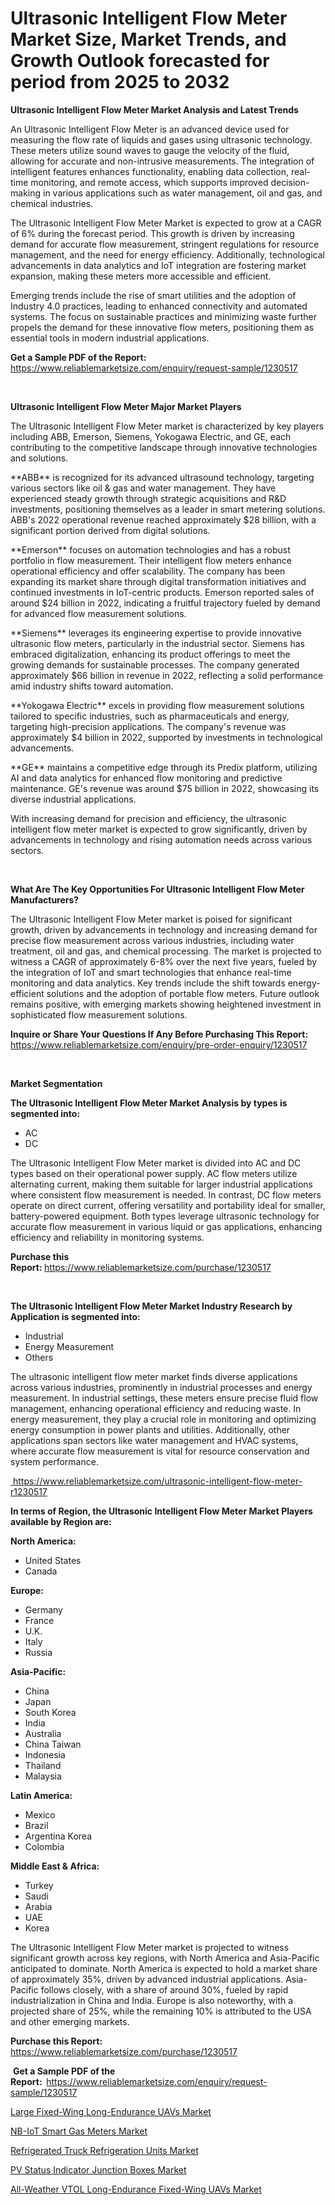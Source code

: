 <p><h1>Ultrasonic Intelligent Flow Meter Market Size, Market Trends, and Growth Outlook forecasted for period from 2025 to 2032</h1></p><p><strong>Ultrasonic Intelligent Flow Meter Market Analysis and Latest Trends</strong></p>
<p><p>An Ultrasonic Intelligent Flow Meter is an advanced device used for measuring the flow rate of liquids and gases using ultrasonic technology. These meters utilize sound waves to gauge the velocity of the fluid, allowing for accurate and non-intrusive measurements. The integration of intelligent features enhances functionality, enabling data collection, real-time monitoring, and remote access, which supports improved decision-making in various applications such as water management, oil and gas, and chemical industries.</p><p>The Ultrasonic Intelligent Flow Meter Market is expected to grow at a CAGR of 6% during the forecast period. This growth is driven by increasing demand for accurate flow measurement, stringent regulations for resource management, and the need for energy efficiency. Additionally, technological advancements in data analytics and IoT integration are fostering market expansion, making these meters more accessible and efficient.</p><p>Emerging trends include the rise of smart utilities and the adoption of Industry 4.0 practices, leading to enhanced connectivity and automated systems. The focus on sustainable practices and minimizing waste further propels the demand for these innovative flow meters, positioning them as essential tools in modern industrial applications.</p></p>
<p><strong>Get a Sample PDF of the Report:&nbsp;</strong> <a href="https://www.reliablemarketsize.com/enquiry/request-sample/1230517?utm_campaign=2115&utm_medium=2&utm_source=Github&utm_content=ia&utm_term=12042025&utm_id=ultrasonic-intelligent-flow-meter">https://www.reliablemarketsize.com/enquiry/request-sample/1230517</a></p>
<p>&nbsp;</p>
<p><strong>Ultrasonic Intelligent Flow Meter Major Market Players</strong></p>
<p><p>The Ultrasonic Intelligent Flow Meter market is characterized by key players including ABB, Emerson, Siemens, Yokogawa Electric, and GE, each contributing to the competitive landscape through innovative technologies and solutions.</p><p>**ABB** is recognized for its advanced ultrasound technology, targeting various sectors like oil & gas and water management. They have experienced steady growth through strategic acquisitions and R&D investments, positioning themselves as a leader in smart metering solutions. ABB's 2022 operational revenue reached approximately $28 billion, with a significant portion derived from digital solutions.</p><p>**Emerson** focuses on automation technologies and has a robust portfolio in flow measurement. Their intelligent flow meters enhance operational efficiency and offer scalability. The company has been expanding its market share through digital transformation initiatives and continued investments in IoT-centric products. Emerson reported sales of around $24 billion in 2022, indicating a fruitful trajectory fueled by demand for advanced flow measurement solutions.</p><p>**Siemens** leverages its engineering expertise to provide innovative ultrasonic flow meters, particularly in the industrial sector. Siemens has embraced digitalization, enhancing its product offerings to meet the growing demands for sustainable processes. The company generated approximately $66 billion in revenue in 2022, reflecting a solid performance amid industry shifts toward automation.</p><p>**Yokogawa Electric** excels in providing flow measurement solutions tailored to specific industries, such as pharmaceuticals and energy, targeting high-precision applications. The company's revenue was approximately $4 billion in 2022, supported by investments in technological advancements.</p><p>**GE** maintains a competitive edge through its Predix platform, utilizing AI and data analytics for enhanced flow monitoring and predictive maintenance. GE's revenue was around $75 billion in 2022, showcasing its diverse industrial applications.</p><p>With increasing demand for precision and efficiency, the ultrasonic intelligent flow meter market is expected to grow significantly, driven by advancements in technology and rising automation needs across various sectors.</p></p>
<p>&nbsp;</p>
<p><strong>What Are The Key Opportunities For Ultrasonic Intelligent Flow Meter Manufacturers?</strong></p>
<p><p>The Ultrasonic Intelligent Flow Meter market is poised for significant growth, driven by advancements in technology and increasing demand for precise flow measurement across various industries, including water treatment, oil and gas, and chemical processing. The market is projected to witness a CAGR of approximately 6-8% over the next five years, fueled by the integration of IoT and smart technologies that enhance real-time monitoring and data analytics. Key trends include the shift towards energy-efficient solutions and the adoption of portable flow meters. Future outlook remains positive, with emerging markets showing heightened investment in sophisticated flow measurement solutions.</p></p>
<p><strong>Inquire or Share Your Questions If Any Before Purchasing This Report:</strong> <a href="https://www.reliablemarketsize.com/enquiry/pre-order-enquiry/1230517?utm_campaign=2115&utm_medium=2&utm_source=Github&utm_content=ia&utm_term=12042025&utm_id=ultrasonic-intelligent-flow-meter">https://www.reliablemarketsize.com/enquiry/pre-order-enquiry/1230517</a></p>
<p>&nbsp;</p>
<p><strong>Market Segmentation</strong></p>
<p><strong>The Ultrasonic Intelligent Flow Meter Market Analysis by types is segmented into:</strong></p>
<p><ul><li>AC</li><li>DC</li></ul></p>
<p><p>The Ultrasonic Intelligent Flow Meter market is divided into AC and DC types based on their operational power supply. AC flow meters utilize alternating current, making them suitable for larger industrial applications where consistent flow measurement is needed. In contrast, DC flow meters operate on direct current, offering versatility and portability ideal for smaller, battery-powered equipment. Both types leverage ultrasonic technology for accurate flow measurement in various liquid or gas applications, enhancing efficiency and reliability in monitoring systems.</p></p>
<p><strong>Purchase this Report:&nbsp;</strong><a href="https://www.reliablemarketsize.com/purchase/1230517?utm_campaign=2115&utm_medium=2&utm_source=Github&utm_content=ia&utm_term=12042025&utm_id=ultrasonic-intelligent-flow-meter">https://www.reliablemarketsize.com/purchase/1230517</a></p>
<p>&nbsp;</p>
<p><strong>The Ultrasonic Intelligent Flow Meter Market Industry Research by Application is segmented into:</strong></p>
<p><ul><li>Industrial</li><li>Energy Measurement</li><li>Others</li></ul></p>
<p><p>The ultrasonic intelligent flow meter market finds diverse applications across various industries, prominently in industrial processes and energy measurement. In industrial settings, these meters ensure precise fluid flow management, enhancing operational efficiency and reducing waste. In energy measurement, they play a crucial role in monitoring and optimizing energy consumption in power plants and utilities. Additionally, other applications span sectors like water management and HVAC systems, where accurate flow measurement is vital for resource conservation and system performance.</p></p>
<p><a href="https://www.reliablemarketsize.com/ultrasonic-intelligent-flow-meter-r1230517?utm_campaign=2115&utm_medium=2&utm_source=Github&utm_content=ia&utm_term=12042025&utm_id=ultrasonic-intelligent-flow-meter">&nbsp;https://www.reliablemarketsize.com/ultrasonic-intelligent-flow-meter-r1230517</a></p>
<p><strong>In terms of Region, the Ultrasonic Intelligent Flow Meter Market Players available by Region are:</strong></p>
<p>
    <p> <strong> North America: </strong>
        <ul>
            <li>United States</li>
            <li>Canada</li>
        </ul>
        </p> 
    <p> <strong> Europe: </strong>
        <ul>
            <li>Germany</li>
            <li>France</li>
            <li>U.K.</li>
            <li>Italy</li>
            <li>Russia</li>
        </ul>
        </p> 
    <p> <strong> Asia-Pacific: </strong>
        <ul>
            <li>China</li>
            <li>Japan</li>
            <li>South Korea</li>
            <li>India</li>
            <li>Australia</li>
            <li>China Taiwan</li>
            <li>Indonesia</li>
            <li>Thailand</li>
            <li>Malaysia</li>
        </ul>
        </p> 
    <p> <strong> Latin America: </strong>
        <ul>
            <li>Mexico</li>
            <li>Brazil</li>
            <li>Argentina Korea</li>
            <li>Colombia</li>
        </ul>
        </p> 
    <p> <strong> Middle East & Africa: </strong>
        <ul>
            <li>Turkey</li>
            <li>Saudi</li>
            <li>Arabia</li>
            <li>UAE</li>
            <li>Korea</li>
        </ul>
    </p>
    </p>
<p><p>The Ultrasonic Intelligent Flow Meter market is projected to witness significant growth across key regions, with North America and Asia-Pacific anticipated to dominate. North America is expected to hold a market share of approximately 35%, driven by advanced industrial applications. Asia-Pacific follows closely, with a share of around 30%, fueled by rapid industrialization in China and India. Europe is also noteworthy, with a projected share of 25%, while the remaining 10% is attributed to the USA and other emerging markets.</p></p>
<p><strong>Purchase this Report: </strong><a href="https://www.reliablemarketsize.com/purchase/1230517?utm_campaign=2115&utm_medium=2&utm_source=Github&utm_content=ia&utm_term=12042025&utm_id=ultrasonic-intelligent-flow-meter">https://www.reliablemarketsize.com/purchase/1230517</a></p>
<p>&nbsp;<strong>Get a Sample PDF of the Report:&nbsp;&nbsp;</strong><a href="https://www.reliablemarketsize.com/enquiry/request-sample/1230517?utm_campaign=2115&utm_medium=2&utm_source=Github&utm_content=ia&utm_term=12042025&utm_id=ultrasonic-intelligent-flow-meter">https://www.reliablemarketsize.com/enquiry/request-sample/1230517</a></p>
<p><strong></strong></p>
<p><p><a href="https://github.com/laingragle95/Market-Research-Report-List-1/blob/main/large-fixed-wing-long-endurance-uavs-market.md?utm_campaign=2115&utm_medium=2&utm_source=Github&utm_content=ia&utm_term=12042025&utm_id=ultrasonic-intelligent-flow-meter">Large Fixed-Wing Long-Endurance UAVs Market</a></p><p><a href="https://github.com/janotjuljo/Market-Research-Report-List-1/blob/main/nb-iot-smart-gas-meters-market.md?utm_campaign=2115&utm_medium=2&utm_source=Github&utm_content=ia&utm_term=12042025&utm_id=ultrasonic-intelligent-flow-meter">NB-IoT Smart Gas Meters Market</a></p><p><a href="https://github.com/uripeachrii/Market-Research-Report-List-1/blob/main/refrigerated-truck-refrigeration-units-market.md?utm_campaign=2115&utm_medium=2&utm_source=Github&utm_content=ia&utm_term=12042025&utm_id=ultrasonic-intelligent-flow-meter">Refrigerated Truck Refrigeration Units Market</a></p><p><a href="https://github.com/rakowpleetj1/Market-Research-Report-List-1/blob/main/pv-status-indicator-junction-boxes-market.md?utm_campaign=2115&utm_medium=2&utm_source=Github&utm_content=ia&utm_term=12042025&utm_id=ultrasonic-intelligent-flow-meter">PV Status Indicator Junction Boxes Market</a></p><p><a href="https://github.com/buenayankobl/Market-Research-Report-List-1/blob/main/all-weather-vtol-long-endurance-fixed-wing-uavs-market.md?utm_campaign=2115&utm_medium=2&utm_source=Github&utm_content=ia&utm_term=12042025&utm_id=ultrasonic-intelligent-flow-meter">All-Weather VTOL Long-Endurance Fixed-Wing UAVs Market</a></p></p>